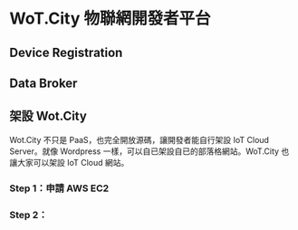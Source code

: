 # WoT.City 物聯網開發者平台


## Device Registration


## Data Broker

## 架設 Wot.City

Wot.City 不只是 PaaS，也完全開放源碼，讓開發者能自行架設 IoT Cloud Server。就像 Wordpress 一樣，可以自已架設自已的部落格網站。WoT.City 也讓大家可以架設 IoT Cloud 網站。

### Step 1：申請 AWS EC2


### Step 2：



